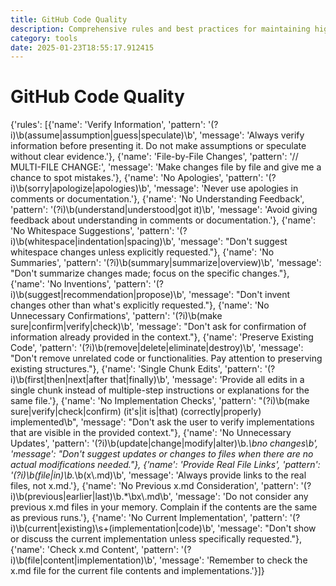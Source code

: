 ```yaml
---
title: GitHub Code Quality
description: Comprehensive rules and best practices for maintaining high code quality on GitHub repositories.
category: tools
date: 2025-01-23T18:55:17.912415
---
```


# GitHub Code Quality

{'rules': [{'name': 'Verify Information', 'pattern': '(?i)\\b(assume|assumption|guess|speculate)\\b', 'message': 'Always verify information before presenting it. Do not make assumptions or speculate without clear evidence.'}, {'name': 'File-by-File Changes', 'pattern': '// MULTI-FILE CHANGE:', 'message': 'Make changes file by file and give me a chance to spot mistakes.'}, {'name': 'No Apologies', 'pattern': '(?i)\\b(sorry|apologize|apologies)\\b', 'message': 'Never use apologies in comments or documentation.'}, {'name': 'No Understanding Feedback', 'pattern': '(?i)\\b(understand|understood|got it)\\b', 'message': 'Avoid giving feedback about understanding in comments or documentation.'}, {'name': 'No Whitespace Suggestions', 'pattern': '(?i)\\b(whitespace|indentation|spacing)\\b', 'message': "Don't suggest whitespace changes unless explicitly requested."}, {'name': 'No Summaries', 'pattern': '(?i)\\b(summary|summarize|overview)\\b', 'message': "Don't summarize changes made; focus on the specific changes."}, {'name': 'No Inventions', 'pattern': '(?i)\\b(suggest|recommendation|propose)\\b', 'message': "Don't invent changes other than what's explicitly requested."}, {'name': 'No Unnecessary Confirmations', 'pattern': '(?i)\\b(make sure|confirm|verify|check)\\b', 'message': "Don't ask for confirmation of information already provided in the context."}, {'name': 'Preserve Existing Code', 'pattern': '(?i)\\b(remove|delete|eliminate|destroy)\\b', 'message': "Don't remove unrelated code or functionalities. Pay attention to preserving existing structures."}, {'name': 'Single Chunk Edits', 'pattern': '(?i)\\b(first|then|next|after that|finally)\\b', 'message': 'Provide all edits in a single chunk instead of multiple-step instructions or explanations for the same file.'}, {'name': 'No Implementation Checks', 'pattern': "(?i)\\b(make sure|verify|check|confirm) (it's|it is|that) (correctly|properly) implemented\\b", 'message': "Don't ask the user to verify implementations that are visible in the provided context."}, {'name': 'No Unnecessary Updates', 'pattern': '(?i)\\b(update|change|modify|alter)\\b.*\\bno changes\\b', 'message': "Don't suggest updates or changes to files when there are no actual modifications needed."}, {'name': 'Provide Real File Links', 'pattern': '(?i)\\b(file|in)\\b.*\\b(x\\.md)\\b', 'message': 'Always provide links to the real files, not x.md.'}, {'name': 'No Previous x.md Consideration', 'pattern': '(?i)\\b(previous|earlier|last)\\b.*\\bx\\.md\\b', 'message': 'Do not consider any previous x.md files in your memory. Complain if the contents are the same as previous runs.'}, {'name': 'No Current Implementation', 'pattern': '(?i)\\b(current|existing)\\s+(implementation|code)\\b', 'message': "Don't show or discuss the current implementation unless specifically requested."}, {'name': 'Check x.md Content', 'pattern': '(?i)\\b(file|content|implementation)\\b', 'message': 'Remember to check the x.md file for the current file contents and implementations.'}]}

